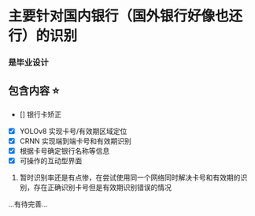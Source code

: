 # 主要针对国内银行（国外银行好像也还行）的识别

### 是毕业设计

## 包含内容 ⭐

- [] 银行卡矫正
- [x] YOLOv8 实现卡号/有效期区域定位
- [x] CRNN 实现端到端卡号和有效期识别
- [x] 根据卡号确定银行名称等信息
- [x] 可操作的互动型界面

1. 暂时识别率还是有点惨，在尝试使用同一个网络同时解决卡号和有效期的识别，存在正确识别卡号但是有效期识别错误的情况

...有待完善...
